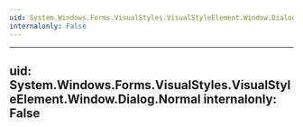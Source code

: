 ```yaml
---
uid: System.Windows.Forms.VisualStyles.VisualStyleElement.Window.Dialog
internalonly: False
---
```


---
uid: System.Windows.Forms.VisualStyles.VisualStyleElement.Window.Dialog.Normal
internalonly: False
---
